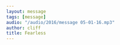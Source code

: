 ```yaml
---
layout: message
tags: [message]
audio: "/audio/2016/message 05-01-16.mp3"
author: cliff
title: Fearless
---
```

